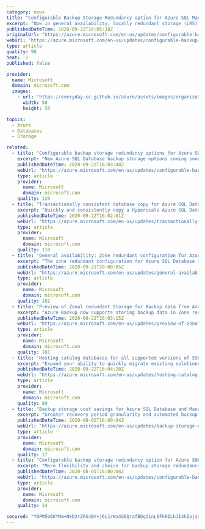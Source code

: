 ```yaml
---
category: news
title: "Configurable Backup Storage Redundancy option for Azure SQL Managed Instance "
excerpt: "Now in general availability, locally redundant storage (LRS) and zone-redundant storage (ZRS) options have been added to backup storage redundancy, providing more flexibility and choice. "
publishedDateTime: 2020-09-22T16:05:38Z
originalUrl: "https://azure.microsoft.com/en-us/updates/configurable-backup-storage-redundancy-option-for-azure-sql-managed-instance-2/"
webUrl: "https://azure.microsoft.com/en-us/updates/configurable-backup-storage-redundancy-option-for-azure-sql-managed-instance-2/"
type: article
quality: 98
heat: -1
published: false

provider:
  name: Microsoft
  domain: microsoft.com
  images:
    - url: "https://everyday-cc.github.io/azure/assets/images/organizations/microsoft.com-50x50.jpg"
      width: 50
      height: 50

topics:
  - Azure
  - Databases
  - Storage

related:
  - title: "Configurable backup storage redundancy options for Azure SQL Database coming soon"
    excerpt: "New Azure SQL Database backup storage options coming soon, including local and zone-redundant storage.  "
    publishedDateTime: 2020-09-22T16:03:48Z
    webUrl: "https://azure.microsoft.com/en-us/updates/configurable-backup-storage-redundancy-options-for-azure-sql-database-coming-soon/"
    type: article
    provider:
      name: Microsoft
      domain: microsoft.com
    quality: 126
  - title: "Transactionally consistent database copy for Azure SQL Database Hyperscale tier"
    excerpt: "Quickly and consistently copy a Hyperscale Azure SQL Database to make development and testing easier."
    publishedDateTime: 2020-09-22T16:02:01Z
    webUrl: "https://azure.microsoft.com/en-us/updates/transactionally-consistent-database-copy-for-azure-sql-database-hyperscale-tier/"
    type: article
    provider:
      name: Microsoft
      domain: microsoft.com
    quality: 110
  - title: "General availability: Zone redundant configuration for Azure SQL Database in additional regions"
    excerpt: "The zone redundant configuration for Azure SQL Database is now generally available in these additional regions: Canada Central, West US 2, and North Europe."
    publishedDateTime: 2020-09-21T20:00:05Z
    webUrl: "https://azure.microsoft.com/en-us/updates/general-availability-zone-redundant-configuration-for-azure-sql-database-in-additional-regions/"
    type: article
    provider:
      name: Microsoft
      domain: microsoft.com
    quality: 102
  - title: "Preview of Zonal redundant Storage for Backup data from Azure Backup"
    excerpt: "Azure Backup now supports storing backup data in Zone redundant storages (ZRS). Customers can leverage this capability to improve the resiliency of their backup data against data center outages. "
    publishedDateTime: 2020-09-22T16:03:15Z
    webUrl: "https://azure.microsoft.com/en-us/updates/preview-of-zonal-redundant-storage-for-backup-data-from-azure-backup/"
    type: article
    provider:
      name: Microsoft
      domain: microsoft.com
    quality: 101
  - title: "Hosting catalog databases for all supported versions of SSRS in Azure SQL Managed Instance"
    excerpt: "Expand your ability to quickly migrate existing solutions to Azure SQL Managed Instance with new catalog database hosting capabilities. "
    publishedDateTime: 2020-09-22T16:04:20Z
    webUrl: "https://azure.microsoft.com/en-us/updates/hosting-catalog-databases-for-all-supported-versions-of-ssrs-in-azure-sql-managed-instance/"
    type: article
    provider:
      name: Microsoft
      domain: microsoft.com
    quality: 89
  - title: "Backup storage cost savings for Azure SQL Database and Managed Instance"
    excerpt: "Greater recovery period granularity and automated backup compression now available, helping to optimize your backup storage costs."
    publishedDateTime: 2020-08-05T16:00:04Z
    webUrl: "https://azure.microsoft.com/en-us/updates/backup-storage-cost-savings-for-azure-sql-database-and-managed-instance/"
    type: article
    provider:
      name: Microsoft
      domain: microsoft.com
    quality: 17
  - title: "Configurable backup storage redundancy option for Azure SQL Managed Instance"
    excerpt: "More flexibility and choice for backup storage redundancy with the addition of LRS and ZRS storage options."
    publishedDateTime: 2020-08-05T16:00:04Z
    webUrl: "https://azure.microsoft.com/en-us/updates/configurable-backup-storage-redundancy-option-for-azure-sql-managed-instance/"
    type: article
    provider:
      name: Microsoft
      domain: microsoft.com
    quality: 14

secured: "Y8PM5b6KYMm+NkD2rZ6S4BY+j6L1rWa4G6QrafBOqO1nL6FhRILhJI4hIojyQmUJHJS8ImCOVNw2lO+avjoEhD/MtkJ7huD9uG4G9LI5RLnfN6aLSlF6u07Dm42OxNJfNY+VPzNbY0gCNIvy6FwxElIgFk4k3PQ+0XWgsFJXMAakbTDFj4O+pGwn+uh/cONsvwMMbivkjXF51EZMXQ+CLznCkfMuSRFAA5iLEZ7/hG9FKrh9eHCS76i0jTw863hG+Z6oUFQUbXLk4gG85d6m5n1oOUtHlHqHZMPmEBGGK1VFygsqQJGVpNDSIggFzG8dC3hwnmXr2yCdBbs7/prk4JNoYByy7IOWDo39aBHf0ZI=;XMeUJUVnMGIJQabcDmCJmg=="
---
```


